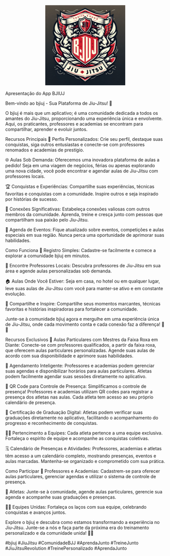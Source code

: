 
<div align="center">
  <img src="BJIUJ.jpeg" alt="Logo do BJIUJ" width="50%" height="50%">
</div>


Apresentação do App BJIUJ

Bem-vindo ao bjiuj - Sua Plataforma de Jiu-Jitsu! 🥋

O bjiuj é mais que um aplicativo; é uma comunidade dedicada a todos os amantes do Jiu-Jitsu, proporcionando uma experiência única e envolvente. Aqui, os praticantes, professores e academias se encontram para compartilhar, aprender e evoluir juntos.

Recursos Principais
🔄 Perfis Personalizados: Crie seu perfil, destaque suas conquistas, siga outros entusiastas e conecte-se com professores renomados e academias de prestígio.

🌐 Aulas Sob Demanda: Oferecemos uma inovadora plataforma de aulas a pedido! Seja em uma viagem de negócios, férias ou apenas explorando uma nova cidade, você pode encontrar e agendar aulas de Jiu-Jitsu com professores locais.

🏆 Conquistas e Experiências: Compartilhe suas experiências, técnicas favoritas e conquistas com a comunidade. Inspire outros e seja inspirado por histórias de sucesso.

🤝 Conexões Significativas: Estabeleça conexões valiosas com outros membros da comunidade. Aprenda, treine e cresça junto com pessoas que compartilham sua paixão pelo Jiu-Jitsu.

📆 Agenda de Eventos: Fique atualizado sobre eventos, competições e aulas especiais em sua região. Nunca perca uma oportunidade de aprimorar suas habilidades.

Como Funciona
📱 Registro Simples: Cadastre-se facilmente e comece a explorar a comunidade bjiuj em minutos.

🤔 Encontre Professores Locais: Descubra professores de Jiu-Jitsu em sua área e agende aulas personalizadas sob demanda.

🏠 Aulas Onde Você Estiver: Seja em casa, no hotel ou em qualquer lugar, leve suas aulas de Jiu-Jitsu com você para manter-se ativo e em constante evolução.

📣 Compartilhe e Inspire: Compartilhe seus momentos marcantes, técnicas favoritas e histórias inspiradoras para fortalecer a comunidade.

Junte-se à comunidade bjiuj agora e mergulhe em uma experiência única de Jiu-Jitsu, onde cada movimento conta e cada conexão faz a diferença! 🌟🥷

Recursos Exclusivos
🤝 Aulas Particulares com Mestres da Faixa Roxa em Diante: Conecte-se com professores qualificados, a partir da faixa roxa, que oferecem aulas particulares personalizadas. Agende suas aulas de acordo com sua disponibilidade e aprimore suas habilidades.

📅 Agendamento Inteligente: Professores e academias podem gerenciar suas agendas e disponibilizar horários para aulas particulares. Atletas podem facilmente agendar suas sessões diretamente no aplicativo.

📲 QR Code para Controle de Presença: Simplificamos o controle de presença! Professores e academias utilizam QR codes para registrar a presença dos atletas nas aulas. Cada atleta tem acesso ao seu próprio calendário de presença.

🏅 Certificação de Graduação Digital: Atletas podem verificar suas graduações diretamente no aplicativo, facilitando o acompanhamento do progresso e reconhecimento de conquistas.

🤼‍♂️ Pertencimento a Equipes: Cada atleta pertence a uma equipe exclusiva. Fortaleça o espírito de equipe e acompanhe as conquistas coletivas.

🗓️ Calendário de Presenças e Atividades: Professores, academias e atletas têm acesso a um calendário completo, mostrando presenças, eventos e aulas marcadas. Mantenha-se organizado e comprometido com sua prática.

Como Participar
👤 Professores e Academias: Cadastrem-se para oferecer aulas particulares, gerenciar agendas e utilizar o sistema de controle de presença.

🥋 Atletas: Junte-se à comunidade, agende aulas particulares, gerencie sua agenda e acompanhe suas graduações e presenças.

🤼‍♀️ Equipes Unidas: Fortaleça os laços com sua equipe, celebrando conquistas e avanços juntos.

Explore o bjiuj e descubra como estamos transformando a experiência no Jiu-Jitsu. Junte-se a nós e faça parte da próxima era do treinamento personalizado e da comunidade unida! 🚀🤙

#bjiuj #JiuJitsu #ComunidadeBJJ #AprendaJunto #TreineJunto #JiuJitsuRevolution #TreinePersonalizado #AprendaJunto